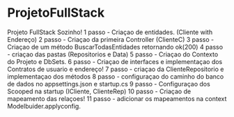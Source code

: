 # ProjetoFullStack
Projeto FullStack Sozinho!
1 passo - Criaçao de entidades. (Cliente with Endereço)
2 passo - Criaçao da primeira Controller (ClienteC)
3 passo - Criaçao de um método BuscarTodasEntidades retornando ok(200)
4 passo - criaçao das pastas (Repositorios e Data)
5 passo - Criaçao do Contexto do Projeto e DbSets.
6 passo - Criaçao de interfaces e implementaçao dos Contratos de usuario e endereço!
7 passo - criaçao da ClienteRepositorio e implementaçao dos métodos
8 passo - configuraçao do caminho do banco de dados no appsettings.json e startup.cs
9 passo - Configuraçao dos Scooped na startup (ICliente, ClienteRep)
10 passo - Criaçao de mapeamento das relaçoes!
11 passo - adicionar os mapeamentos na context Modelbuider.applyconfig.


